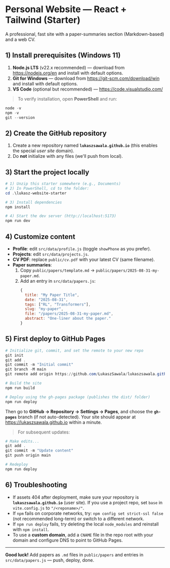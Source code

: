 # Personal Website — React + Tailwind (Starter)

A professional, fast site with a paper-summaries section (Markdown-based) and a web CV.

## 1) Install prerequisites (Windows 11)

1. **Node.js LTS** (v22.x recommended) — download from <https://nodejs.org/en> and install with default options.
2. **Git for Windows** — download from <https://git-scm.com/download/win> and install with default options.
3. **VS Code** (optional but recommended) — <https://code.visualstudio.com/>

> To verify installation, open **PowerShell** and run:
```powershell
node -v
npm -v
git --version
```

## 2) Create the GitHub repository

1. Create a new repository named **`lukaszsawala.github.io`** (this enables the special *user site* domain).
2. Do **not** initialize with any files (we'll push from local).

## 3) Start the project locally

```powershell
# 1) Unzip this starter somewhere (e.g., Documents)
# 2) In PowerShell, cd to the folder:
cd .\lukasz-website-starter

# 3) Install dependencies
npm install

# 4) Start the dev server (http://localhost:5173)
npm run dev
```

## 4) Customize content

- **Profile**: edit `src/data/profile.js` (toggle `showPhone` as you prefer).
- **Projects**: edit `src/data/projects.js`.
- **CV PDF**: replace `public/cv.pdf` with your latest CV (same filename).
- **Paper summaries**:
  1. Copy `public/papers/template.md` → `public/papers/2025-08-31-my-paper.md`.
  2. Add an entry in `src/data/papers.js`:
     ```js
     {
       title: "My Paper Title",
       date: "2025-08-31",
       tags: ["RL", "Transformers"],
       slug: "my-paper",
       file: "/papers/2025-08-31-my-paper.md",
       abstract: "One-liner about the paper."
     }
     ```

## 5) First deploy to GitHub Pages

```powershell
# Initialize git, commit, and set the remote to your new repo
git init
git add .
git commit -m "Initial commit"
git branch -M main
git remote add origin https://github.com/LukaszSawala/lukaszsawala.github.io.git

# Build the site
npm run build

# Deploy using the gh-pages package (publishes the dist/ folder)
npm run deploy
```
Then go to **GitHub → Repository → Settings → Pages**, and choose the **`gh-pages`** branch (if not auto-detected). Your site should appear at <https://lukaszsawala.github.io> within a minute.

> For subsequent updates:
```powershell
# Make edits...
git add .
git commit -m "Update content"
git push origin main

# Redeploy
npm run deploy
```

## 6) Troubleshooting

- If assets 404 after deployment, make sure your repository is **`lukaszsawala.github.io`** (user site). If you use a project repo, set `base` in `vite.config.js` to `"/<reponame>/"`.
- If `npm` fails on corporate networks, try: `npm config set strict-ssl false` (not recommended long-term) or switch to a different network.
- If `npm run deploy` fails, try deleting the local `node_modules` and reinstall with `npm install`.
- To use a **custom domain**, add a `CNAME` file in the repo root with your domain and configure DNS to point to GitHub Pages.

---

**Good luck!** Add papers as `.md` files in `public/papers` and entries in `src/data/papers.js` — push, deploy, done.